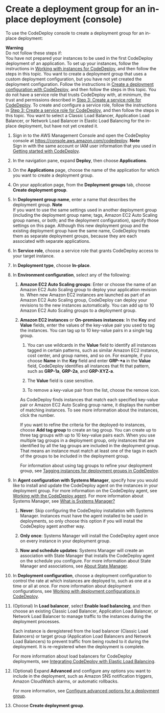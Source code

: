 # Create a deployment group for an in\-place deployment \(console\)<a name="deployment-groups-create-in-place"></a>

To use the CodeDeploy console to create a deployment group for an in\-place deployment:

**Warning**  
Do not follow these steps if:  
You have not prepared your instances to be used in the first CodeDeploy deployment of an application\. To set up your instances, follow the instructions in [Working with instances for CodeDeploy](instances.md), and then follow the steps in this topic\.
You want to create a deployment group that uses a custom deployment configuration, but you have not yet created the deployment configuration\. Follow the instructions in [Create a deployment configuration with CodeDeploy](deployment-configurations-create.md), and then follow the steps in this topic\. 
You do not have a service role that trusts CodeDeploy with, at minimum, the trust and permissions described in [Step 3: Create a service role for CodeDeploy](getting-started-create-service-role.md)\. To create and configure a service role, follow the instructions in [Step 3: Create a service role for CodeDeploy](getting-started-create-service-role.md), and then follow the steps in this topic\.
You want to select a Classic Load Balancer, Application Load Balancer, or Network Load Balancer in Elastic Load Balancing for the in\-place deployment, but have not yet created it\.

1. Sign in to the AWS Management Console and open the CodeDeploy console at [https://console\.aws\.amazon\.com/codedeploy](https://console.aws.amazon.com/codedeploy)\.
**Note**  
Sign in with the same account or IAM user information that you used in [Getting started with CodeDeploy](getting-started-codedeploy.md)\.

1. In the navigation pane, expand **Deploy**, then choose **Applications**\.

1. On the **Applications** page, choose the name of the application for which you want to create a deployment group\.

1. On your application page, from the **Deployment groups** tab, choose **Create deployment group**\.

1. In **Deployment group name**, enter a name that describes the deployment group\.
**Note**  
If you want to use the same settings used in another deployment group \(including the deployment group name; tags, Amazon EC2 Auto Scaling group names, or both; and the deployment configuration\), specify those settings on this page\. Although this new deployment group and the existing deployment group have the same name, CodeDeploy treats them as separate deployment groups, because they are each associated with separate applications\.

1. In **Service role**, choose a service role that grants CodeDeploy access to your target instance\.

1. In **Deployment type**, choose **In\-place**\.

1. In **Environment configuration**, select any of the following: 

   1. **Amazon EC2 Auto Scaling groups**: Enter or choose the name of an Amazon EC2 Auto Scaling group to deploy your application revision to\. When new Amazon EC2 instances are launched as part of an Amazon EC2 Auto Scaling group, CodeDeploy can deploy your revisions to the new instances automatically\. You can add up to 10 Amazon EC2 Auto Scaling groups to a deployment group\.

   1. **Amazon EC2 instances** or **On\-premises instances**: In the **Key** and **Value** fields, enter the values of the key\-value pair you used to tag the instances\. You can tag up to 10 key\-value pairs in a single tag group\.

      1. You can use wildcards in the **Value** field to identify all instances tagged in certain patterns, such as similar Amazon EC2 instance, cost center, and group names, and so on\. For example, if you choose **Name** in the **Key** field and enter **GRP\-\*a** in the **Value** field, CodeDeploy identifies all instances that fit that pattern, such as **GRP\-1a**, **GRP\-2a**, and **GRP\-XYZ\-a**\.

      1. The **Value** field is case sensitive\. 

      1. To remove a key\-value pair from the list, choose the remove icon\.

      As CodeDeploy finds instances that match each specified key\-value pair or Amazon EC2 Auto Scaling group name, it displays the number of matching instances\. To see more information about the instances, click the number\.

      If you want to refine the criteria for the deployed\-to instances, choose **Add tag group** to create an tag group\. You can create up to three tag groups with up to 10 key\-value pairs each\. When you use multiple tag groups in a deployment group, only instances that are identified by all the tag groups are included in the deployment group\. That means an instance must match at least one of the tags in each of the groups to be included in the deployment group\.

      For information about using tag groups to refine your deployment group, see [Tagging instances for deployment groups in CodeDeploy](instances-tagging.md)\.

1. In **Agent configuration with Systems Manager**, specify how you would like to install and update the CodeDeploy agent on the instances in your deployment group\. For more information on the CodeDeploy agent, see [Working with the CodeDeploy agent](https://docs.aws.amazon.com/en_us/codedeploy/latest/userguide/codedeploy-agent.html)\. For more information about Systems Manager, see [What is Systems Manager?](https://docs.aws.amazon.com/systems-manager/latest/userguide/what-is-systems-manager.html)

   1. **Never**: Skip configuring the CodeDeploy installation with Systems Manager\. Instances must have the agent installed to be used in deployments, so only choose this option if you will install the CodeDeploy agent another way\.

   1. **Only once**: Systems Manager will install the CodeDeploy agent once on every instance in your deployment group\.

   1. **Now and schedule updates**: Systems Manager will create an association with State Manager that installs the CodeDeploy agent on the schedule you configure\. For more information about State Manager and associations, see [About State Manager](https://docs.aws.amazon.com/systems-manager/latest/userguide/sysman-state-about.html)\.

1. In **Deployment configuration**, choose a deployment configuration to control the rate at which instances are deployed to, such as one at a time or all at once\. For more information about deployment configurations, see [Working with deployment configurations in CodeDeploy](deployment-configurations.md)\.

1. \(Optional\) In **Load balancer**, select **Enable load balancing**, and then choose an existing Classic Load Balancer, Application Load Balancer, or Network Load Balancer to manage traffic to the instances during the deployment processes\.

   Each instance is deregistered from the load balancer \(Classic Load Balancers\) or target group \(Application Load Balancers and Network Load Balancers\) to prevent traffic from being routed to it during the deployment\. It is re\-registered when the deployment is complete\.

   For more information about load balancers for CodeDeploy deployments, see [Integrating CodeDeploy with Elastic Load Balancing](integrations-aws-elastic-load-balancing.md)\.

1. \(Optional\) Expand **Advanced** and configure any options you want to include in the deployment, such as Amazon SNS notification triggers, Amazon CloudWatch alarms, or automatic rollbacks\.

   For more information, see [Configure advanced options for a deployment group](deployment-groups-configure-advanced-options.md)\. 

1. Choose **Create deployment group**\. 